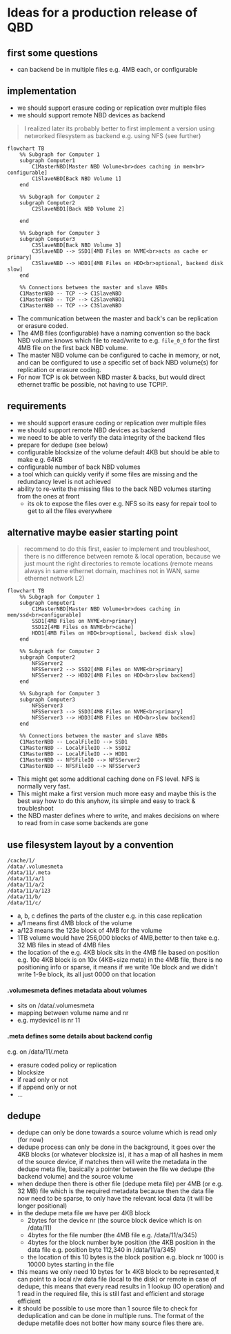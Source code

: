 # Ideas for a production release of QBD

## first some questions

- can backend be in multiple files e.g. 4MB each, or configurable

## implementation

- we should support erasure coding or replication over multiple files
- we should support remote NBD devices as backend

> I realized later its probably better to first implement a version using networked filesystem as backend e.g. using NFS (see further)


```mermaid
flowchart TB
    %% Subgraph for Computer 1
    subgraph Computer1
        C1MasterNBD[Master NBD Volume<br>does caching in mem<br> configurable]
        C1SlaveNBD[Back NBD Volume 1]
    end

    %% Subgraph for Computer 2
    subgraph Computer2
        C2SlaveNBD1[Back NBD Volume 2]
    
    end

    %% Subgraph for Computer 3
    subgraph Computer3
        C3SlaveNBD[Back NBD Volume 3]
        C3SlaveNBD --> SSD1[4MB Files on NVME<br>acts as cache or primary]
        C3SlaveNBD --> HDD1[4MB Files on HDD<br>optional, backend disk slow]
    end

    %% Connections between the master and slave NBDs
    C1MasterNBD -- TCP --> C1SlaveNBD
    C1MasterNBD -- TCP --> C2SlaveNBD1
    C1MasterNBD -- TCP --> C3SlaveNBD
```

- The communication between the master and back's can be replication or erasure coded.
- The 4MB files (configurable) have a naming convention so the back NBD volume knows which file to read/write to e.g. `file_0_0` for the first 4MB file on the first back NBD volume.
- The master NBD volume can be configured to cache in memory, or not, and can be configured to use a specific set of back NBD volume(s) for replication or erasure coding.
- For now TCP is ok between NBD master & backs, but would direct ethernet traffic be possible, not having to use TCPIP.
  
## requirements

- we should support erasure coding or replication over multiple files
- we should support remote NBD devices as backend
- we need to be able to verify the data integrity of the backend files
- prepare for dedupe (see below)
- configurable blocksize of the volume default 4KB but should be able to make e.g. 64KB
- configurable number of back NBD volumes
- a tool which can quickly verify if some files are missing and the redundancy level is not achieved
- ability to re-write the missing files to the back NBD volumes starting from the ones at front
  - its ok to expose the files over e.g. NFS so its easy for repair tool to get to all the files everywhere

## alternative maybe easier starting point

> recommend to do this first, easier to implement and troubleshoot, there is no difference between remote & local operation, because we just mount the right directories to remote locations (remote means always in same ethernet domain, machines not in WAN, same ethernet network L2)

```mermaid
flowchart TB
    %% Subgraph for Computer 1
    subgraph Computer1
        C1MasterNBD[Master NBD Volume<br>does caching in mem/ssd<br>configurable]
        SSD1[4MB Files on NVME<br>primary]
        SSD12[4MB Files on NVME<br>cache]
        HDD1[4MB Files on HDD<br>optional, backend disk slow]
    end

    %% Subgraph for Computer 2
    subgraph Computer2
        NFSServer2
        NFSServer2 --> SSD2[4MB Files on NVME<br>primary]
        NFSServer2 --> HDD2[4MB Files on HDD<br>slow backend]    
    end

    %% Subgraph for Computer 3
    subgraph Computer3
        NFSServer3
        NFSServer3 --> SSD3[4MB Files on NVME<br>primary]
        NFSServer3 --> HDD3[4MB Files on HDD<br>slow backend]
    end

    %% Connections between the master and slave NBDs
    C1MasterNBD -- LocalFileIO --> SSD1
    C1MasterNBD -- LocalFileIO --> SSD12
    C1MasterNBD -- LocalFileIO --> HDD1
    C1MasterNBD -- NFSFileIO --> NFSServer2
    C1MasterNBD -- NFSFileIO --> NFSServer3
```

- This might get some additional caching done on FS level. NFS is normally very fast.
- This might make a first version much more easy and maybe this is the best way how to do this anyhow, its simple and easy to track & troubleshoot
- the NBD master defines where to write, and makes decisions on where to read from in case some backends are gone

## use filesystem layout by a convention

```
/cache/1/
/data/.volumesmeta
/data/11/.meta
/data/11/a/1
/data/11/a/2
/data/11/a/123
/data/11/b/
/data/11/c/

```

- a, b, c defines the parts of the cluster e.g. in this case replication
- a/1 means first 4MB block of the volume
- a/123 means the 123e block of 4MB for the volume
- 1TB volume would have 256,000 blocks of 4MB,better to then take e.g. 32 MB files in stead of 4MB files
- the location of the e.g. 4KB block sits in the 4MB file based on position e.g. 10e 4KB block is on 10x (4KB+size meta) in the 4MB file, there is no positioning info or sparse, it means if we write 10e block and we didn't write 1-9e block, its all just 0000 on that location

#### .volumesmeta defines metadata about volumes

- sits on /data/.volumesmeta
- mapping between volume name and nr
- e.g. mydevice1 is nr 11

#### .meta defines some details about backend config

e.g. on /data/11/.meta

- erasure coded policy or replication
- blocksize
- if read only or not
- if append only or not
- ...


## dedupe

- dedupe can only be done towards a source volume which is read only (for now)
- dedupe process can only be done in the background, it goes over the 4KB blocks (or whatever blocksize is), it has a map of all hashes in mem of the source device, if matches then will write the metadata in the dedupe meta file, basically a pointer between the file we dedupe (the backend volume) and the source volume
- when dedupe then there is other file (dedupe meta file) per 4MB (or e.g. 32 MB) file which is the required metadata because then the data file now need to be sparse, to only have the relevant local data (it will be longer positional)
- in the dedupe meta file we have per 4KB block
  - 2bytes for the device nr (the source block device which is on /data/11)
  - 4bytes for the file number (the 4MB file e.g. /data/11/a/345)
  - 4bytes for the block number byte position (the 4KB position in the data file e.g. position byte 112,340 in /data/11/a/345)
  - the location of this 10 bytes is the block position e.g. block nr 1000 is 10000 bytes starting in the file
- this means we only need 10 bytes for 1x 4KB block to be represented,it can point to a local r/w data file (local to the disk) or remote in case of dedupe, this means that every read results in 1 lookup (IO operation) and 1 read in the required file, this is still fast and efficient and storage efficient
- it should be possible to use more than 1 source file to check for deduplication and can be done in multiple runs. The format of the dedupe metafile does not botter how many source files there are.

